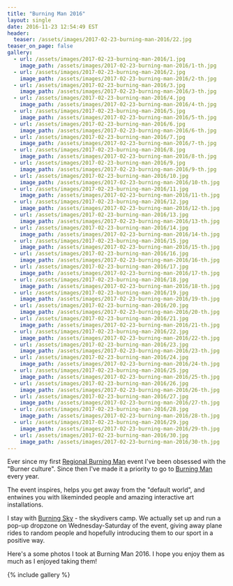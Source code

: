 ```yaml
---
title: "Burning Man 2016"
layout: single
date: 2016-11-23 12:54:49 EST
header:
  teaser: /assets/images/2017-02-23-burning-man-2016/22.jpg
teaser_on_page: false
gallery:
  - url: /assets/images/2017-02-23-burning-man-2016/1.jpg
    image_path: /assets/images/2017-02-23-burning-man-2016/1-th.jpg
  - url: /assets/images/2017-02-23-burning-man-2016/2.jpg
    image_path: /assets/images/2017-02-23-burning-man-2016/2-th.jpg
  - url: /assets/images/2017-02-23-burning-man-2016/3.jpg
    image_path: /assets/images/2017-02-23-burning-man-2016/3-th.jpg
  - url: /assets/images/2017-02-23-burning-man-2016/4.jpg
    image_path: /assets/images/2017-02-23-burning-man-2016/4-th.jpg
  - url: /assets/images/2017-02-23-burning-man-2016/5.jpg
    image_path: /assets/images/2017-02-23-burning-man-2016/5-th.jpg
  - url: /assets/images/2017-02-23-burning-man-2016/6.jpg
    image_path: /assets/images/2017-02-23-burning-man-2016/6-th.jpg
  - url: /assets/images/2017-02-23-burning-man-2016/7.jpg
    image_path: /assets/images/2017-02-23-burning-man-2016/7-th.jpg
  - url: /assets/images/2017-02-23-burning-man-2016/8.jpg
    image_path: /assets/images/2017-02-23-burning-man-2016/8-th.jpg
  - url: /assets/images/2017-02-23-burning-man-2016/9.jpg
    image_path: /assets/images/2017-02-23-burning-man-2016/9-th.jpg
  - url: /assets/images/2017-02-23-burning-man-2016/10.jpg
    image_path: /assets/images/2017-02-23-burning-man-2016/10-th.jpg
  - url: /assets/images/2017-02-23-burning-man-2016/11.jpg
    image_path: /assets/images/2017-02-23-burning-man-2016/11-th.jpg
  - url: /assets/images/2017-02-23-burning-man-2016/12.jpg
    image_path: /assets/images/2017-02-23-burning-man-2016/12-th.jpg
  - url: /assets/images/2017-02-23-burning-man-2016/13.jpg
    image_path: /assets/images/2017-02-23-burning-man-2016/13-th.jpg
  - url: /assets/images/2017-02-23-burning-man-2016/14.jpg
    image_path: /assets/images/2017-02-23-burning-man-2016/14-th.jpg
  - url: /assets/images/2017-02-23-burning-man-2016/15.jpg
    image_path: /assets/images/2017-02-23-burning-man-2016/15-th.jpg
  - url: /assets/images/2017-02-23-burning-man-2016/16.jpg
    image_path: /assets/images/2017-02-23-burning-man-2016/16-th.jpg
  - url: /assets/images/2017-02-23-burning-man-2016/17.jpg
    image_path: /assets/images/2017-02-23-burning-man-2016/17-th.jpg
  - url: /assets/images/2017-02-23-burning-man-2016/18.jpg
    image_path: /assets/images/2017-02-23-burning-man-2016/18-th.jpg
  - url: /assets/images/2017-02-23-burning-man-2016/19.jpg
    image_path: /assets/images/2017-02-23-burning-man-2016/19-th.jpg
  - url: /assets/images/2017-02-23-burning-man-2016/20.jpg
    image_path: /assets/images/2017-02-23-burning-man-2016/20-th.jpg
  - url: /assets/images/2017-02-23-burning-man-2016/21.jpg
    image_path: /assets/images/2017-02-23-burning-man-2016/21-th.jpg
  - url: /assets/images/2017-02-23-burning-man-2016/22.jpg
    image_path: /assets/images/2017-02-23-burning-man-2016/22-th.jpg
  - url: /assets/images/2017-02-23-burning-man-2016/23.jpg
    image_path: /assets/images/2017-02-23-burning-man-2016/23-th.jpg
  - url: /assets/images/2017-02-23-burning-man-2016/24.jpg
    image_path: /assets/images/2017-02-23-burning-man-2016/24-th.jpg
  - url: /assets/images/2017-02-23-burning-man-2016/25.jpg
    image_path: /assets/images/2017-02-23-burning-man-2016/25-th.jpg
  - url: /assets/images/2017-02-23-burning-man-2016/26.jpg
    image_path: /assets/images/2017-02-23-burning-man-2016/26-th.jpg
  - url: /assets/images/2017-02-23-burning-man-2016/27.jpg
    image_path: /assets/images/2017-02-23-burning-man-2016/27-th.jpg
  - url: /assets/images/2017-02-23-burning-man-2016/28.jpg
    image_path: /assets/images/2017-02-23-burning-man-2016/28-th.jpg
  - url: /assets/images/2017-02-23-burning-man-2016/29.jpg
    image_path: /assets/images/2017-02-23-burning-man-2016/29-th.jpg
  - url: /assets/images/2017-02-23-burning-man-2016/30.jpg
    image_path: /assets/images/2017-02-23-burning-man-2016/30-th.jpg
---
```


Ever since my first [Regional Burning Man](http://sdyoutopia.com/) event I've been obsessed with the "Burner culture". Since then I've made it a priority to go to [Burning Man](http://burningman.org/) every year.

The event inspires, helps you get away from the "default world", and entwines you with likeminded people and amazing interactive art installations.

I stay with [Burning Sky](https://burningsky.org/) - the skydivers camp. We actually set up and run a pop-up dropzone on Wednesday-Saturday of the event, giving away plane rides to random people and hopefully introducing them to our sport in a positive way.

Here's a some photos I took at Burning Man 2016. I hope you enjoy them as much as I enjoyed taking them!

{% include gallery %}
